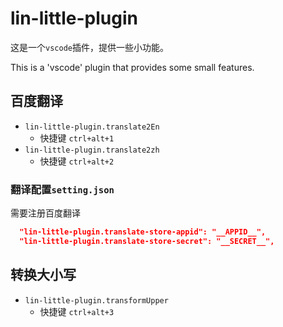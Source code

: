 # lin-little-plugin

这是一个`vscode`插件，提供一些小功能。

This is a 'vscode' plugin that provides some small features.

## 百度翻译

- `lin-little-plugin.translate2En`
  - 快捷键 `ctrl+alt+1`
- `lin-little-plugin.translate2zh`
  - 快捷键 `ctrl+alt+2`

### 翻译配置`setting.json`

需要注册百度翻译

```json
  "lin-little-plugin.translate-store-appid": "__APPID__",
  "lin-little-plugin.translate-store-secret": "__SECRET__",
```

## 转换大小写

- `lin-little-plugin.transformUpper`
  - 快捷键 `ctrl+alt+3`
